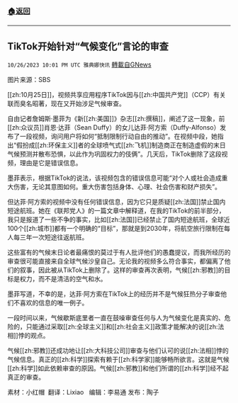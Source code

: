 ###  [:house:返回](README.md)
---


## TikTok开始针对“气候变化”言论的审查
`10/26/2023 10:01 PM UTC 雅典娜快讯` [轉載自GNews](https://gnews.org/articles/1885504)

图片来源：SBS

[[zh:10月25日]]，视频共享应用程序TikTok因与[[zh:中国共产党]]（CCP）有关联而臭名昭著，现在又开始涉足气候审查。

自由记者詹姆斯·墨菲为《新[[zh:美国]]》杂志[[zh:撰稿]]，阐述了这一现象，前[[zh:众议员]]肖恩·达菲（Sean Duffy）的女儿达菲·阿方索（Duffy-Alfonso）发布了一段视频，询问用户将如何“抵制限制行动自由的推动”。在视频中段，她指出“假扮成[[zh:环保主义]]者的全球喷气式[[zh:飞机]]制造商正在制造虚假的末日气候预测并散布恐惧，以此作为巩固权力的伎俩”。几天后，TikTok删除了这段视频，理由是它是错误信息。

墨菲表示，根据TikTok的说法，该视频包含的错误信息可能“对个人或社会造成重大伤害，无论其意图如何。重大伤害包括身体、心理、社会伤害和财产损失”。

但达菲·阿方索的视频中没有任何错误信息，因为它只是质疑[[zh:法国]]禁止国内短途航班。她在《联邦党人》的一篇文章中解释道，在我的TikTok的前半部分，我只是报道了一些不争的事实，比如[[zh:法国]]已经禁止了国内短途航班，全球近100个[[zh:城市]]都有一个明确的“目标”，那就是到2030年，将航空旅行限制在每人每三年一次短途往返航班。

这些富有的气候末日论者最痛恨的莫过于有人批评他们的愚蠢提议，而我所经历的审查很可能直接来自全球气候沙皇自己。无论我的视频多么符合事实，都偏离了他们的叙事，因此被从TikTok上删除了。这样的审查再次表明，气候[[zh:邪教]]的目标是权力，而不是清洁的空气和水。

墨菲写道，不幸的是，达菲·阿方索在TikTok上的经历并不是气候狂热分子审查他们不喜欢的信息的唯一例子。

一段时间以来，气候歇斯底里者一直在鼓噪审查任何与人为气候变化是真实的、危险的，只能通过采取[[zh:全球主义]]和[[zh:社会主义]]政策才能解决的说[[zh:法相]]悖的观点。

气候[[zh:邪教]]还成功地让[[zh:大科技公司]]审查与他们认可的说[[zh:法相]]悖的气候信息。真正的[[zh:科学]]探索有赖于[[zh:科学家]]能够畅所欲言。这就是气候[[zh:科学]]如此依赖审查的原因。气候[[zh:邪教]]和他们所谓的[[zh:科学]]经不起真正的审查。

素材：小红帽   翻译：Lixiao   编辑：李易通  发布：陶子


